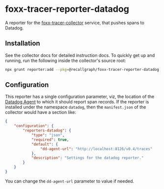 # foxx-tracer-reporter-datadog
A reporter for the [foxx-tracer-collector](https://github.com/RecallGraph/foxx-tracer-collector) service, that pushes spans to Datadog.

## Installation
See the collector docs for detailed instruction docs. To quickly get up and running, run the following inside the collector's source root:
```bash
npx grunt reporter:add --pkg=@recallgraph/foxx-tracer-reporter-datadog --namespace=datadog 
```

## Configuration
This reporter has a single configuration parameter, viz, the location of the [Datadog Agent](https://docs.datadoghq.com/agent/) to which it should report span records. If the reporter is installed under the namespace `datadog`, then the `manifest.json` of the collector would have a section like:
```json
{
    "configuration": {
        "reporters-datadog": {
            "type": "json",
            "required": true,
            "default": {
                "dd-agent-url": "http://localhost:8126/v0.4/traces"
            },
            "description": "Settings for the datadog reporter."
        }
    }
}
```
You can change the `dd-agent-url` parameter to value if needed.